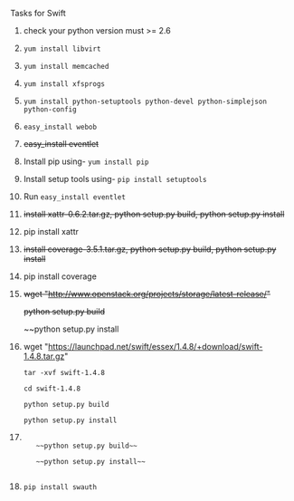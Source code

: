 Tasks for Swift


1. check your python version must >= 2.6

2. `yum install libvirt`

3. `yum install memcached`

4. `yum install xfsprogs`

5. `yum install python-setuptools python-devel python-simplejson python-config`

6. `easy_install webob`

7. ~~easy_install eventlet~~

8. Install pip using- `yum install pip`

9. Install setup tools using- `pip install setuptools`

10. Run `easy_install eventlet`

11. ~~install xattr-0.6.2.tar.gz, python setup.py build, python setup.py install~~

12. pip install xattr

13. ~~install coverage-3.5.1.tar.gz, python setup.py build, python setup.py install~~

14. pip install coverage

15. ~~wget "http://www.openstack.org/projects/storage/latest-release/"~~

      ~~python setup.py build~~

      ~~python setup.py install


16. wget "https://launchpad.net/swift/essex/1.4.8/+download/swift-1.4.8.tar.gz"

        tar -xvf swift-1.4.8 
        
        cd swift-1.4.8
        
        python setup.py build

        python setup.py install

17. ~~~wget "https://github.com/downloads/gholt/swauth/swauth-lucid-build-1.0.2-1.tgz"~~

       ~~python setup.py build~~

       ~~python setup.py install~~
       

18. `pip install swauth`
